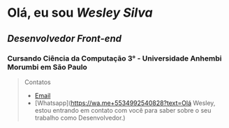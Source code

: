 #  Olá, eu sou *Wesley Silva*

##  _Desenvolvedor Front-end_

### Cursando Ciência da Computação 3° - Universidade Anhembi Morumbi em São Paulo
> Contatos
> - [Email](mailto:wesleysilvaconceicao@outlook.com) 
> - [Whatsapp](https://wa.me+5534992540828?text=Olá Wesley, estou entrando em contato com você para saber sobre o seu trabalho como Desenvolvedor.)


